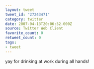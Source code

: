 ```yaml
---
layout: tweet
tweet_id: "27243471"
category: twitter
date: 2007-04-13T20:06:52.000Z
source: Twitter Web Client
favorite_count: 0
retweet_count: 0
tags:
- tweet
---
```


yay for drinking at work during all hands!
